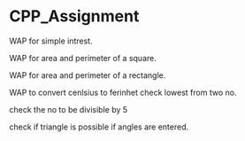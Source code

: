 # CPP_Assignment

WAP for simple intrest.  

WAP for area and perimeter of a square.  

WAP for area and perimeter of a rectangle.  

WAP to convert cenlsius to ferinhet  check lowest from two no.  

check the no to be divisible by 5  

check if triangle is possible if angles are entered.
